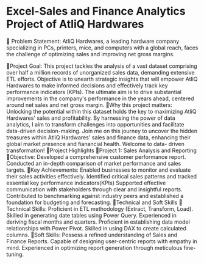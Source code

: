 # Excel-Sales and Finance Analytics Project of AtliQ Hardwares 
💾 Problem Statement: 
AtliQ Hardwares, a leading hardware company specializing in PCs, printers, mice, and 
computers with a global reach, faces the challenge of optimizing sales and improving 
net gross margins.

💾Project Goal: 
This project tackles the analysis of a vast dataset comprising over half a million records 
of unorganized sales data, demanding extensive ETL efforts. Objective is to unearth 
strategic insights that will empower AtliQ Hardwares to make informed decisions and 
effectively track key performance indicators (KPIs). The ultimate aim is to drive 
substantial improvements in the company's performance in the years ahead, centered 
around net sales and net gross margin. 
💾Why this project matters: 
Unlocking the potential within this dataset holds the key to maximizing AtliQ 
Hardwares' sales and profitability. 
By harnessing the power of data analytics, I aim to transform challenges into 
opportunities and facilitate data-driven decision-making. 
Join me on this journey to uncover the hidden treasures within AtliQ Hardwares' sales 
and finance data, enhancing their global market presence and fianancial health. 
Welcome to data- driven transformation! 
💾Project Highlights 
📘Project 1: Sales Analysis and Reporting 
💫Objective: 
Developed a comprehensive customer performance report. 
Conducted an in-depth comparison of market performance and sales targets. 
💫Key Achievements: 
Enabled businesses to monitor and evaluate their sales activities effectively. 
Identified critical sales patterns and tracked essential key performance indicators(KPIs)
Supported effective communication with stakeholders through clear and insightful 
reports. 
Contributed to benchmarking against industry peers and established a foundation for 
budgeting and forecasting. 
💾Technical and Soft Skills 
💫Technical Skills: 
Proficient in ETL methodology (Extract, Transform, Load). 
Skilled in generating date tables using Power Query. 
Experienced in deriving fiscal months and quarters. 
Proficient in establishing data model relationships with Power Pivot. 
Skilled in using DAX to create calculated columns.
💫Soft Skills: 
Possess a refined understanding of Sales and Finance Reports. 
Capable of designing user-centric reports with empathy in mind. 
Experienced in optimizing report generation through meticulous fine-tuning. 
